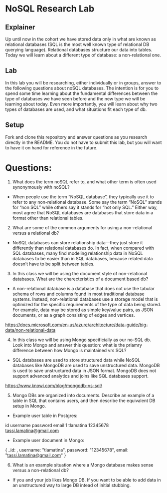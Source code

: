 # NoSQL Research Lab

## Explainer
Up until now in the cohort we have stored data only in what are known as relational databases (SQL is the most well known type of relational DB querying language). Relational databases structure our data into tables. Today we will learn about a different type of database: a non-relational one. 

## Lab

In this lab you will be researching, either individually or in groups, answer to the following questions about noSQL databases. The intention is for you to spend some time learning about the fundamental differences between the type of databases we have seen before and the new type we will be learning about today. Even more importantly, you will learn about why two types of databases are used, and what situations fit each type of db. 

## Setup

Fork and clone this repository and answer questions as you research directly in the README. You do not have to submit this lab, but you will want to have it on hand for reference in the future. 

# Questions:
1. What does the term noSQL refer to, and what other term is often used synonymously with noSQL?

* When people use the term “NoSQL database”, they typically use it to refer to any non-relational database. Some say the term “NoSQL” stands for “non SQL” while others say it stands for “not only SQL.” Either way, most agree that NoSQL databases are databases that store data in a format other than relational tables.

2. What are some of the common arguments for using a non-relational versus a relational db?

* NoSQL databases can store relationship data—they just store it differently than relational databases do. In fact, when compared with SQL databases, many find modeling relationship data in NoSQL databases to be easier than in SQL databases, because related data doesn’t have to be split between tables.


3. In this class we will be using the document style of non-relational databases. What are the charecteristics of a document based db? 

* A non-relational database is a database that does not use the tabular schema of rows and columns found in most traditional database systems. Instead, non-relational databases use a storage model that is optimized for the specific requirements of the type of data being stored. For example, data may be stored as simple key/value pairs, as JSON documents, or as a graph consisting of edges and vertices. 

https://docs.microsoft.com/en-us/azure/architecture/data-guide/big-data/non-relational-data


4. In this class we will be using Mongo specificially as our no-SQL db. Look into Mongo and answer this question: what is the priamry difference between how Mongo is maintained vrs SQL?

* SQL databases are used to store structured data while NoSQL databases like MongoDB are used to save unstructured data.
MongoDB is used to save unstructured data in JSON format.
MongoDB does not support advanced analytics and joins like SQL databases support.

https://www.knowi.com/blog/mongodb-vs-sql/


5. Mongo DBs are organized into documents. Describe an example of a table in SQL that contains users, and then describe the equivalent DB setup in Mongo. 

* Example user table in Postgres:

id	username	password	email
1	tlamatina	12345678	tassi.lamatina@gmail.com

* Example user document in Mongo:

{   _id: <ObjectID>,
    username: "tlamatina",
    password: "12345678",
    email: "tassi.lamatina@gmail.com"
}


6. What is an example situation where a Mongo database makes sense versus a non-relational db?

* If you and your job likes Mongo DB. If you want to be able to add data in an unstructured way to large DB intead of initial stubbing.

